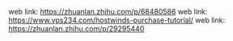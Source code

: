 web link: https://zhuanlan.zhihu.com/p/68480586
web link: https://www.vps234.com/hostwinds-purchase-tutorial/
web link: https://zhuanlan.zhihu.com/p/29295440



